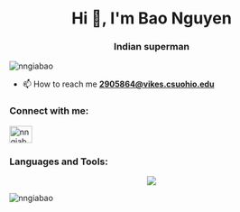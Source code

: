 <h1 align="center">Hi 👋, I'm Bao Nguyen</h1>
<h3 align="center">Indian superman</h3>

<p align="left"> <img src="https://komarev.com/ghpvc/?username=nngiabao&label=Profile%20views&color=0e75b6&style=flat" alt="nngiabao" /> </p>

- 📫 How to reach me **2905864@vikes.csuohio.edu**

<h3 align="left">Connect with me:</h3>
<p align="left">
<a href="https://www.leetcode.com/nngiabao1904" target="blank"><img align="center" src="https://raw.githubusercontent.com/rahuldkjain/github-profile-readme-generator/master/src/images/icons/Social/leet-code.svg" alt="nngiabao1904" height="30" width="40" /></a>
</p>

<h3 align="left">Languages and Tools:</h3>
<p align="center">
  <img src="https://readme-typing-svg.demolab.com?font=Fira+Code&weight=500&size=24&pause=1000&color=FF6464&center=true&vCenter=true&width=435&lines=Debugging+by+Relax;Built+with+Java+and+Spring+Boot" />
</p>



<p><img align="center" src="https://github-readme-stats.vercel.app/api/top-langs?username=nngiabao&show_icons=true&locale=en&layout=compact" alt="nngiabao" /></p>

